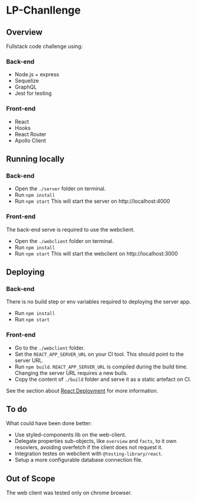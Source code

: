 # LP-Chanllenge

## Overview
Fullstack code challenge using:
### Back-end
- Node.js + express
- Sequelize
- GraphQL
- Jest for testing
### Front-end
- React
- Hooks
- React Router
- Apollo Client

## Running locally
### Back-end
- Open the `./server` folder on terminal.
- Run `npm install`
- Run `npm start`
This will start the server on  http://localhost:4000
### Front-end
The back-end serve is required to use the webclient.
- Open the `./webclient` folder on terminal.
- Run `npm install`
- Run `npm start`
This will start the webclient on  http://localhost:3000
## Deploying
### Back-end
There is no build step or env variables required to deploying the server app.
- Run `npm install`
- Run `npm start`
### Front-end
- Go to the `./webclient` folder.
- Set the `REACT_APP_SERVER_URL` on your CI tool. This should point to the server URL.
- Run `npm build`. `REACT_APP_SERVER_URL` is compiled during the build time. Changing the server URL requires a new buils.
- Copy the content of `./build` folder and serve it as a static artefact on CI.

See the section about [React Deployment](https://facebook.github.io/create-react-app/docs/deployment) for more information.

## To do
What could have been done better:
- Use styled-components lib on the web-client.
- Delegate properties sub-objects, like `overview` and `facts`, to it own resovlers, avoiding overfetch if the client does not request it.
- Integration testes on webclient with `@testing-library/react`.
- Setup a more configurable database connection file.

## Out of Scope
The web client was tested only on chrome browser.
